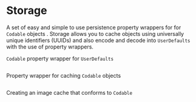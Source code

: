# Storage

A set of easy and simple to use persistence property wrappers for for `Codable` objects . 
Storage allows you to cache objects using universally unique identifiers (UUIDs) and also encode and decode into `UserDefaults` with the use of property wrappers.  

`Codable` property wrapper for  `UserDefaults` 
```swift

```

Property wrapper for caching `Codable` objects
```swift

```
Creating an image cache that conforms to `Codable`
```swift

```
